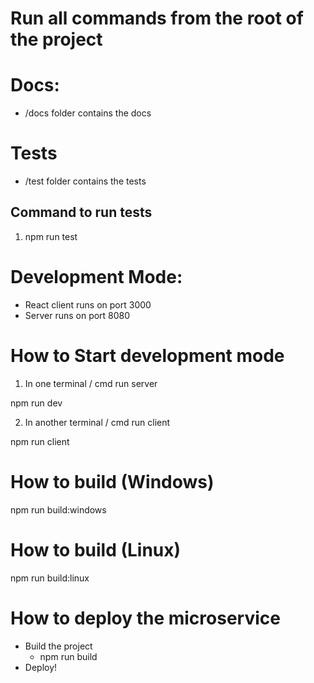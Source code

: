 # Run all commands from the root of the project

# Docs:

- /docs folder contains the docs

# Tests

- /test folder contains the tests

## Command to run tests

1. npm run test

# Development Mode:

- React client runs on port 3000
- Server runs on port 8080

# How to Start development mode

1. In one terminal / cmd run server

npm run dev

2. In another terminal / cmd run client

npm run client

# How to build (Windows)

npm run build:windows

# How to build (Linux)

npm run build:linux

# How to deploy the microservice

- Build the project
  - npm run build
- Deploy!
